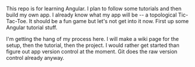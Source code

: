This repo is for learning Angular. I plan to follow some tutorials and then build my own app. I already know what my app will be -- a topological Tic-Tac-Toe. It should be a fun game but let's not get into it now. First up some Angular tutorial stuff.

I'm getting the hang of my process here. I will make a wiki page for the setup, then the tutorial, then the project. I would rather get started than figure out app version control at the moment. Git does the raw version control already anyway.
